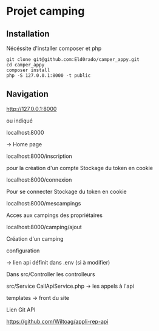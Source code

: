 # Projet camping

## Installation 

Nécéssite d'installer composer et php


```
git clone git@github.com:Eld0rado/camper_appy.git
cd camper_appy
composer install
php -S 127.0.0.1:8000 -t public
```


## Navigation 

http://127.0.0.1:8000

ou indiqué

localhost:8000

-> Home page

localhost:8000/inscription

pour la création d'un compte
Stockage du token en cookie

localhost:8000/connexion

Pour se connecter
Stockage du token en cookie

localhost:8000/mescampings

Acces aux campings des propriétaires

localhost:8000/camping/ajout

Création d'un camping 

configuration

-> lien api définit dans .env (si à modifier)


Dans src/Controller
les controlleurs


src/Service
CallApiService.php
-> les appels à l'api 


templates 
-> front du site



Lien Git API

https://github.com/Wiltoag/appli-rep-api

